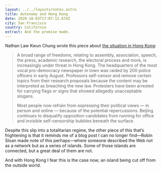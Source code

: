 ```yaml
---
layout: ../../layouts/notes.astro
title: Autonomy and Hong Kong
date: 2020-10-03T17:07:12.674Z
city: San Francisco
country: California
extract: And the promise made.
---
```


Nathan Law Kwun Chung wrote this piece about [the situation in Hong Kong](https://www.nytimes.com/2020/10/01/opinion/international-world/hong-kong-autonomy-china.html):

> A broad range of freedoms, relating to assembly, association, speech, the press, academic research, the electoral process and more, is increasingly under threat in Hong Kong. The headquarters of the most vocal pro-democracy newspaper in town was raided by 200 police officers in early August. Professors self-censor and remove certain topics from their research proposals because the content may be interpreted as breaching the new law. Protesters have been arrested for carrying flags or signs that showed allegedly unacceptable slogans.
>
> Most people now refrain from expressing their political views — in person and online — because of the potential repercussions. Beijing continues to disqualify opposition candidates from running for office and invisible self-censorship bubbles beneath the surface.

Despite this slip into a totalitarian regime, the other piece of this that’s frightening is that it reminds me of a blog post I can no longer find—Robin Sloan made note of this perhaps—where someone described the Web not as a network but as a series of islands. Some of those islands are connected, but a great deal of them are not.

And with Hong Kong I fear this is the case now; an island being cut off from the outside world.
